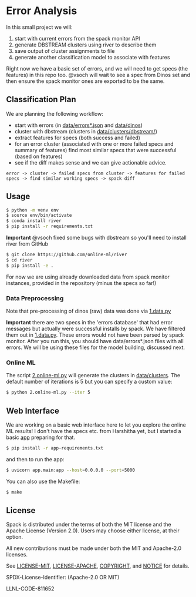 # Error Analysis

In this small project we will:

1. start with current errors from the spack monitor API
2. generate DBSTREAM clusters using river to describe them
3. save output of cluster assignments to file
4. generate another classification model to associate with features

Right now we have a basic set of errors, and we will need to get specs (the features) in
this repo too. @vsoch will wait to see a spec from Dinos set and then ensure the spack
monitor ones are exported to be the same.

## Classification Plan

We are planning the following workflow:

 - start with errors (in [data/errors*.json](data/) and [data/dinos](data/dinos))
 - cluster with dbstream (clusters in [data/clusters/dbstream/](data/clusters/dbstream/))
 - extract features for specs (both success and failed)
 - for an error cluster (associated with one or more failed specs and summary of features) find most similar specs that were successful (based on features)
 - see if the diff makes sense and we can give actionable advice.

```
error -> cluster -> failed specs from cluster -> features for failed specs -> find similar working specs -> spack diff
```


## Usage

```bash
$ python -m venv env
$ source env/bin/activate
$ conda install river
$ pip install -r requirements.txt
```

**Important** @vsoch fixed some bugs with dbstream so you'll need to install river from GitHub

```bash
$ git clone https://github.com/online-ml/river
$ cd river
$ pip install -e .
```

For now we are using already downloaded data from spack monitor instances, provided
in the repository (minus the specs so far!)

### Data Preprocessing

Note that pre-processing of dinos (raw) data was done via [1.data.py](1.data.py)

**Important** there are two specs in the 'errors database' that had error messages but actually were successful installs by
spack. We have filtered them out in [1.data.py](1.data.py). These errors would not have been parsed by spack monitor.
After you run this, you should have data/errors*.json files with all errors. We will be using these
files for the model building, discussed next.


### Online ML

The script [2.online-ml.py](2.online-ml.py) will generate the clusters in [data/clusters](data/clusters).
The default number of iterations is 5 but you can specify a custom value:

```bash
$ python 2.online-ml.py --iter 5
```


## Web Interface

We are working on a basic web interface here to let you explore the online ML results! I don't have the specs etc. from
Harshitha yet, but I started a basic [app](app) preparing for that.

```bash
$ pip install -r app-requirements.txt
```

and then to run the app:

```bash
$ uvicorn app.main:app --host=0.0.0.0 --port=5000
```

You can also use the Makefile:

```bash
$ make
```

## License

Spack is distributed under the terms of both the MIT license and the
Apache License (Version 2.0). Users may choose either license, at their
option.

All new contributions must be made under both the MIT and Apache-2.0
licenses.

See [LICENSE-MIT](https://github.com/spack/spack/blob/develop/LICENSE-MIT),
[LICENSE-APACHE](https://github.com/spack/spack/blob/develop/LICENSE-APACHE),
[COPYRIGHT](https://github.com/spack/spack/blob/develop/COPYRIGHT), and
[NOTICE](https://github.com/spack/spack/blob/develop/NOTICE) for details.

SPDX-License-Identifier: (Apache-2.0 OR MIT)

LLNL-CODE-811652
